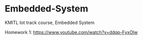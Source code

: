 # Embedded-System
KMITL Iot track course, Embedded System 

Homework 1:
https://www.youtube.com/watch?v=ddqp-FyxOlw
